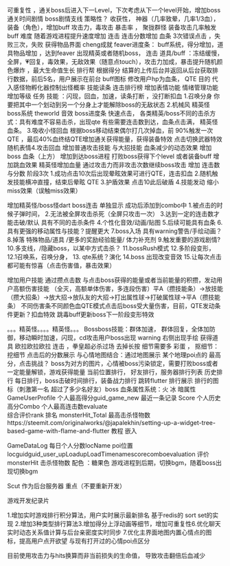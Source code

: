 可重复性 ，通关boss后进入下一Level，下次考虑从下一个level开始，增加boss通关时间剧情 boss剧情支线
策略性？
收获性， 神器（几率致晕，几率1/3血），装备（角色），增加buff 攻击力，毒攻击 暴击率 ， 聚拢群怪
装备攻击几率触发buff
难度  随着游戏进程提升速度增加
连击  连击分数增加
血条 3次错误点击 ，失败三次，失败 获得物品界面
cheng成就
feaver进度条： buff系统，得分增加，道具物品增加 ，达到feaver 出现精英或者随机boss， 连击
道具/buff  ：冻结缓慢，全屏，💗回复，毒效果，无敌效果（随意点touch），攻击力加成，暴击提升随机颜色爆炸 ，最大生命值生长
排行帮  根据得分 结算的上传后台并返回从后台获取排行数据，前后5名，用户展示在前台
 buff图标
修改用户hp为血条，
QTE 目的 代入感怪物孵化器控制出怪概率
技能读条
连击排行榜 
增加表情功能 情绪管理功能
增加等级
任务
技能 ：闪现，回血，加速，读条打断 ，没打断扣血
1.召唤分身 你要把其中一个划动到另一个分身上才能解除boss的无敌状态 
2.机械风
精英怪 boss系统 theworld 音效 boss进度条 快速点击，
各类精英/boss不同的击杀方式：具有难度不容易击杀，出现qte
有些需要连击数到达，血条点击满，
精英怪血条。
3.吸收小怪回血
根据boss移动结束偶尔打几次掉血，前 90%触发一次QTE ，最后40%血终结QTE增加通关获得能量，获得装备特效 点击切换武器特效随机表情4.攻击回血
增加普通攻击技能 与大招技能
血条减少的动态效果
增加boss 血条（上方）
增加到达boss进程
打败boss获得下个level 或者装备buff
增加跳血效果
精英怪增加血量
通过攻击力而非攻击次数继续boss攻击
增加 连击数与分数 阶段3次
1.成功点击10次后出现晕眩效果可进行QTE，连击扣血
2.随机触发技能横冲直撞，结束后晕眩 QTE
3.护盾效果 点击10此后破盾
4.技能发动 缩小miss效果（误触miss效果）

增加精英怪/boss怪dart   boss连击 单独显示 成功后添加到combo中
1.被点击的时候子弹时间， 
2.无法被全屏攻击杀死（全屏只攻击一次）
 3.达到一定的连击数才能击破/默认 具有不同的击杀条件
  4.个性化音效/动画/贴图
 5.后续可能具有血条
6.具有更强的移动属性与技能？提醒更大
  7.boss入场 具有warning警告/手绘动画？
 8.掉落 特殊物品/道具 /更多的奖励经验能量/ 体力补充剂
 9.触发重要的游戏剧情?
 10.多支线，/隐藏boss，以某中方式击杀？
 11.bossRush模式 12.多阶段变形，
 12.1召唤系，召唤分身，
 13. qte系统？演化
 14.boss 出现改变音效
 15.让每次点击都可能有惊喜（点击伤害值，暴击效果）

  增加用户技能 通过攒点击数 与点击boss获得的能量或者当前能量的积攒，发动用户高额伤害技能
（全灭，高额单体伤害，多连段伤害）平A（攒技能条）→放技能（攒大招条）→放大招→放队友的大招→打出属性球→打破属性球→平A（攒技能条）
   不同伤害条不同颜色血QTE模式点击后boss受大量伤害，目前，QTE发动条件更新？扣血特效
跳毒buff更新boss下一阶段变形特效
 
 。。。精英怪。。。。精英怪。。。 Bossboss技能：群体加速， 群体回复，全体加防御，移动瞬时加速，闪现，cd攻击用户boss出现 warning 右侧出现手绘
 获得道具
欧拉欧拉欧拉 连击 ，拳皇超必杀过场
去掉长按
细节需要多 彩蛋 ， 抠细节：挖细节
点击后的分数展示
与心情地图结合：通过地图展示 某个地理poi点的 最高分，点击挑战？ boss为对方的图片，心情被boss污染锁定，需要打败boss或者一定能量解锁，游戏获得能量
当前位置排行， 好友排行，服务器排行列表   历史排行 每日排行，boss击破时间排行，装备战力排行
跳转flutter 排行展示
排行的图标（刺激第一名 超过了多少名好友）boss 血条属性系统：火 冰 暗属性
GameUserProfile 个人最高得分guid_game_new 最近一条记录
Score   个人历史高分Combo 个人最高连击数evaluate    
综合评价rank         排名  monsterHit_Total  最高击杀怪物数https://steemit.com/originalworks/@japalekhin/setting-up-a-widget-tree-based-game-with-flame-and-flutter
教程 嵌入

GameDataLog 每日个人分数locName   poi位置locguidguid_user_upLoadupLoadTimenamescorecomboevaluation 评价monsterHit 击杀怪物数
配色 ：糖果色 
游戏进程到后期，切换bgm，随着boss出现切换bgm

Scut 作为后台服务器 重点（不要重新开发）

游戏开发纪录片

1.增加实时游戏排行积分算法，用户实时展示最新排名     基于redis的 sort set的实现
2.增加3种类型排行算法3.增加得分上浮动画等细节，增加可重复性6.优化聊天实时动态关系值计算与后台亲密度实时同步
7.优化主界面地图内置心情点的图标，提高用户点开欲望
   与现有打开过的心情poi点区分

目前使用攻击力与hits换算而非当前损失的生命值，
导致攻击翻倍后血减少

